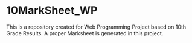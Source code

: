 # 10MarkSheet_WP
This is a repository created for Web Programming Project based on 10th Grade Results. A proper Marksheet is generated in this project.
